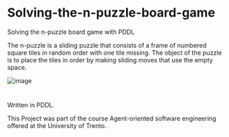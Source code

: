# Solving-the-n-puzzle-board-game
Solving the n-puzzle board game with PDDL

The n-puzzle is a sliding puzzle that consists of a frame of numbered square tiles in random order with one tile missing. The object of the puzzle is to place the tiles in order by making sliding moves that use the empty space.

![image](https://user-images.githubusercontent.com/26629624/86937343-6b913400-c13f-11ea-870c-767be35ecd01.png)

#
Written in PDDL.

This Project was part of the course Agent-oriented software engineering offered at the University of Trento.

